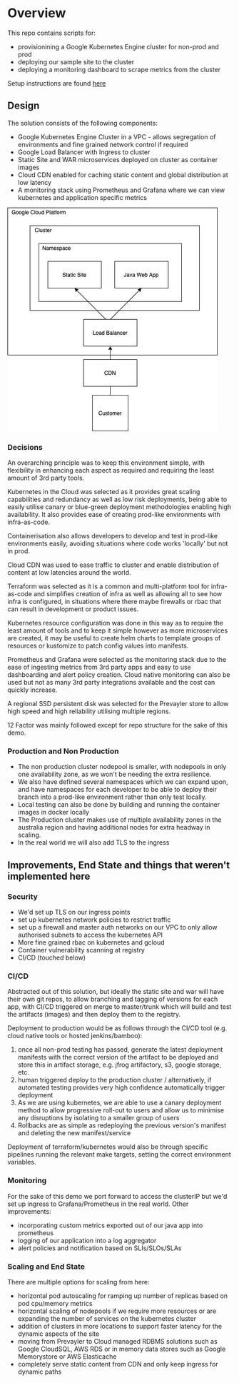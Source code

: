 # Overview
This repo contains scripts for:
- provisionining a Google Kubernetes Engine cluster for non-prod and prod
- deploying our sample site to the cluster
- deploying a monitoring dashboard to scrape metrics from the cluster

Setup instructions are found [here](https://github.com/stanzusstanzus/sample-gke-service-infra/blob/master/setup.md)
## Design
The solution consists of the following components:
- Google Kubernetes Engine Cluster in a VPC - allows segregation of environments and fine grained network control if required
- Google Load Balancer with Ingress to cluster
- Static Site and WAR microservices deployed on cluster as container images
- Cloud CDN enabled for caching static content and global distribution at low latency
- A monitoring stack using Prometheus and Grafana where we can view kubernetes and application specific metrics

![Diagram](https://github.com/stanzusstanzus/sample-gke-service-infra/blob/master/assets/diagram.png)


### Decisions
An overarching principle was to keep this environment simple, with flexibility in enhancing each aspect as required and requiring the least amount of 3rd party tools.

Kubernetes in the Cloud was selected as it provides great scaling capabilities and redundancy as well as low risk deployments, being able to easily utilise canary or blue-green deployment methodologies enabling high availability. It also provides ease of creating prod-like environments with infra-as-code.

Containerisation also allows developers to develop and test in prod-like environments easily, avoiding situations where code works 'locally' but not in prod.

Cloud CDN was used to ease traffic to cluster and enable distribution of content at low latencies around the world.

Terraform was selected as it is a common and multi-platform tool for infra-as-code and simplifies creation of infra as well as allowing all to see how infra is configured, in situations where there maybe firewalls or rbac that can result in development or product issues.

Kubernetes resource configuration was done in this way as to require the least amount of tools and to keep it simple however as more microservices are created, it may be useful to create helm charts to template groups of resources or kustomize to patch config values into manifests.

Prometheus and Grafana were selected as the monitoring stack due to the ease of ingesting metrics from 3rd party apps and easy to use dashboarding and alert policy creation. Cloud native monitoring can also be used but not as many 3rd party integrations available and the cost can quickly increase.

A regional SSD persistent disk was selected for the Prevayler store to allow high speed and high reliability utilising multiple regions.

12 Factor was mainly followed except for repo structure for the sake of this demo.

### Production and Non Production
- The non production cluster nodepool is smaller, with nodepools in only one availability zone, as we won't be needing the extra resilience.
- We also have defined several namespaces which we can expand upon, and have namespaces for each developer to be able to deploy their branch into a prod-like environment rather than only test locally.
- Local testing can also be done by building and running the container images in docker locally
- The Production cluster makes use of multiple availability zones in the australia region and having additional nodes for extra headway in scaling.
- In the real world we will also add TLS to the ingress


## Improvements, End State and things that weren't implemented here
### Security
- We'd set up TLS on our ingress points
- set up kubernetes network policies to restrict traffic
- set up a firewall and master auth networks on our VPC to only allow authorised subnets to access the kubernetes API
- More fine grained rbac on kubernetes and gcloud
- Container vulnerability scanning at registry
- CI/CD (touched below)


### CI/CD
Abstracted out of this solution, but ideally the static site and war will have their own git repos, to allow branching and tagging of versions for each app, with CI/CD triggered on merge to master/trunk which will build and test the artifacts (images) and then deploy them to the registry.

Deployment to production would be as follows through the CI/CD tool (e.g. cloud native tools or hosted jenkins/bamboo):
 1. once all non-prod testing has passed, generate the latest deployment manifests with the correct version of the artifact to be deployed and store this in artifact storage, e.g. jfrog artifactory, s3, google storage, etc.
 2. human triggered deploy to the production cluster / alternatively, if automated testing provides very high confidence automatically trigger deployment
 3. As we are using kubernetes, we are able to use a canary deployment method to allow progressive roll-out to users and allow us to minimise any disruptions by isolating to a smaller group of users
 3. Rollbacks are as simple as redeploying the previous version's manifest and deleting the new manifest/service

Deployment of terraform/kubernetes would also be through specific pipelines running the relevant make targets, setting the correct environment variables.

### Monitoring
For the sake of this demo we port forward to access the clusterIP but we'd set up ingress to Grafana/Prometheus in the real world.
Other improvements:
- incorporating custom metrics exported out of our java app into prometheus
- logging of our application into a log aggregator
- alert policies and notification based on SLIs/SLOs/SLAs


### Scaling and End State
There are multiple options for scaling from here:
- horizontal pod autoscaling for ramping up number of replicas based on pod cpu/memory metrics
- horizontal scaling of nodepools if we require more resources or are expanding the number of services on the kubernetes cluster
- addition of clusters in more locations to support faster latency for the dynamic aspects of the site
- moving from Prevayler to Cloud managed RDBMS solutions such as Google CloudSQL, AWS RDS or in memory data stores such as Google Memorystore or AWS Elasticache
- completely serve static content from CDN and only keep ingress for dynamic paths

